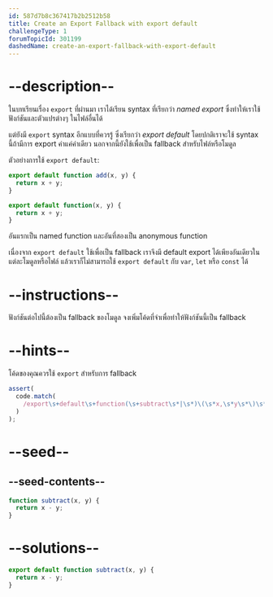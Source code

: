 ```yaml
---
id: 587d7b8c367417b2b2512b58
title: Create an Export Fallback with export default
challengeType: 1
forumTopicId: 301199
dashedName: create-an-export-fallback-with-export-default
---
```


# --description--

ในบทเรียนเรื่อง `export` ที่ผ่านมา เราได้เรียน syntax ที่เรียกว่า <dfn>named export</dfn> ซึ่งทำให้เราใช้ฟังก์ชันและตัวแปรต่างๆ ในไฟล์อื่นได้

แต่ยังมี `export` syntax อีกแบบที่ควรรู้ ซึ่งเรียกว่า <dfn>export default</dfn>
โดยปกติเราจะใช้ syntax นี้ถ้ามีการ export ค่าแค่ค่าเดียว นอกจากนี้ยังใช้เพื่อเป็น fallback สำหรับไฟล์หรือโมดูล

ตัวอย่างการใช้ `export default`:

```js
export default function add(x, y) {
  return x + y;
}

export default function(x, y) {
  return x + y;
}
```

อันแรกเป็น named function และอันที่สองเป็น anonymous function

เนื่องจาก `export default` ใช้เพื่อเป็น fallback เราจึงมี default export ได้เพียงอันเดียวในแต่ละโมดูลหรือไฟล์ แล้วเราก็ไม่สามารถใช้ `export default` กับ `var`, `let` หรือ `const` ได้

# --instructions--

ฟังก์ชันต่อไปนี้ต้องเป็น fallback ของโมดูล จงเพิ่มโค้ดที่จำเพื่อทำให้ฟังก์ชันนี้เป็น fallback

# --hints--

โค้ดของคุณควรใช้ `export` สำหรับการ fallback

```js
assert(
  code.match(
    /export\s+default\s+function(\s+subtract\s*|\s*)\(\s*x,\s*y\s*\)\s*{/g
  )
);
```

# --seed--

## --seed-contents--

```js
function subtract(x, y) {
  return x - y;
}
```

# --solutions--

```js
export default function subtract(x, y) {
  return x - y;
}
```
